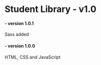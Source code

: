 # Student Library - v1.0

#### - version 1.0.1

Sass added

#### - version 1.0.0

HTML, CSS and JavaScript
